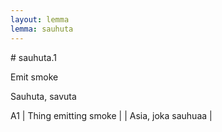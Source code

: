 ```yaml
---
layout: lemma
lemma: sauhuta
---
```


<div class="sense">
# <span class="sensename">sauhuta.1</span>

<span class="description">Emit smoke</span>

<span class="description">Sauhuta, savuta</span>

A1 | Thing emitting smoke |   | Asia, joka sauhuaa |  

</div>

